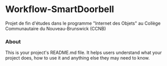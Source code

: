 Workflow-SmartDoorbell
======================

Projet de fin d'études dans le programme "Internet des Objets" au Collège Communautaire du Nouveau-Brunswick (CCNB)

### About

This is your project's README.md file. It helps users understand what your
project does, how to use it and anything else they may need to know.